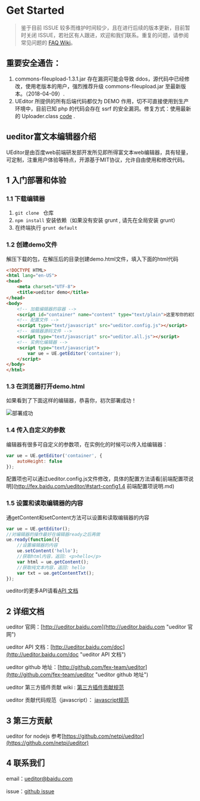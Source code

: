 Get Started
=====

> 鉴于目前 ISSUE 较多而维护时间较少，且在进行后续的版本更新，目前暂时关闭 ISSUE，若社区有人跟进，欢迎和我们联系。重复的问题，请参阅常见问题的 [FAQ Wiki](https://github.com/fex-team/ueditor/wiki/FAQ)。

## 重要安全通告：

1. commons-fileupload-1.3.1.jar 存在漏洞可能会导致 ddos，源代码中已经修改，使用老版本的用户，强烈推荐升级 commons-fileupload.jar 至最新版本。（2018-04-09）.
2. UEditor 所提供的所有后端代码都仅为 DEMO 作用，切不可直接使用到生产环境中，目前已知 php 的代码会存在 ssrf 的安全漏洞。修复方式：使用最新的 Uploader.class [code](https://github.com/fex-team/ueditor/blob/dev-1.5.0/php/Uploader.class.php) .

## ueditor富文本编辑器介绍

UEditor是由百度web前端研发部开发所见即所得富文本web编辑器，具有轻量，可定制，注重用户体验等特点，开源基于MIT协议，允许自由使用和修改代码。

## 1 入门部署和体验

### 1.1 下载编辑器

1. `git clone ` 仓库
2. `npm install` 安装依赖（如果没有安装 grunt , 请先在全局安装 grunt）
3. 在终端执行 `grunt default`

### 1.2 创建demo文件
解压下载的包，在解压后的目录创建demo.html文件，填入下面的html代码

```html
<!DOCTYPE HTML>
<html lang="en-US">
<head>
	<meta charset="UTF-8">
	<title>ueditor demo</title>
</head>
<body>
	<!-- 加载编辑器的容器 -->
	<script id="container" name="content" type="text/plain">这里写你的初始化内容</script>
	<!-- 配置文件 -->
	<script type="text/javascript" src="ueditor.config.js"></script>
	<!-- 编辑器源码文件 -->
	<script type="text/javascript" src="ueditor.all.js"></script>
	<!-- 实例化编辑器 -->
	<script type="text/javascript">
	    var ue = UE.getEditor('container');
	</script>
</body>
</html>
```

### 1.3 在浏览器打开demo.html

如果看到了下面这样的编辑器，恭喜你，初次部署成功！

![部署成功](http://fex.baidu.com/ueditor/doc/images/demo.png)

### 1.4 传入自定义的参数

编辑器有很多可自定义的参数项，在实例化的时候可以传入给编辑器：
```javascript
var ue = UE.getEditor('container', {
    autoHeight: false
});
```

配置项也可以通过ueditor.config.js文件修改，具体的配置方法请看[前端配置项说明](http://fex.baidu.com/ueditor/#start-config1.4 前端配置项说明.md)

### 1.5 设置和读取编辑器的内容

通getContent和setContent方法可以设置和读取编辑器的内容
```javascript
var ue = UE.getEditor();
//对编辑器的操作最好在编辑器ready之后再做
ue.ready(function(){
    //设置编辑器的内容
    ue.setContent('hello');
    //获取html内容，返回: <p>hello</p>
    var html = ue.getContent();
    //获取纯文本内容，返回: hello
    var txt = ue.getContentTxt();
});
```

ueditor的更多API请看[API 文档](http://ueditor.baidu.com/doc "ueditor API 文档")

## 2 详细文档

ueditor 官网：[http://ueditor.baidu.com](http://ueditor.baidu.com "ueditor 官网")

ueditor API 文档：[http://ueditor.baidu.com/doc](http://ueditor.baidu.com/doc "ueditor API 文档")

ueditor github 地址：[http://github.com/fex-team/ueditor](http://github.com/fex-team/ueditor "ueditor github 地址")

ueditor 第三方插件贡献 wiki : [第三方插件贡献规范](http://ueditor.baidu.com/website/thirdproject.html)

ueditor 贡献代码规范（javascript）： [javascript规范](https://github.com/fex-team/styleguide/blob/master/javascript.md)

## 3 第三方贡献

ueditor for nodejs 参考[https://github.com/netpi/ueditor](https://github.com/netpi/ueditor)

## 4 联系我们

email：[ueditor@baidu.com](mailto://email:ueditor@baidu.com "发邮件给ueditor开发组")

issue：[github issue](http://github.com/fex-team/ueditor/issues "ueditor 论坛")
